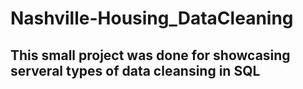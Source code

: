 # Nashville-Housing_DataCleaning

## This small project was done for showcasing serveral types of data cleansing in SQL
